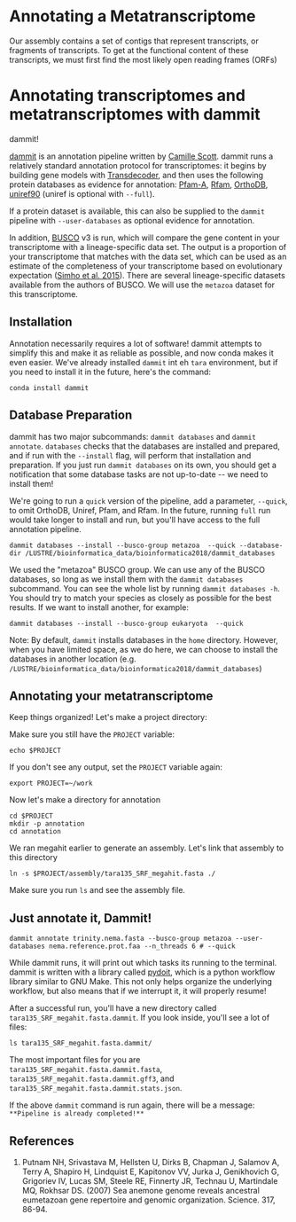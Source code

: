 # Annotating a Metatranscriptome

Our assembly contains a set of contigs that represent transcripts, or 
fragments of transcripts. To get at the functional content of these 
transcripts, we must first find the most likely open reading frames (ORFs)


# Annotating transcriptomes and metatranscriptomes with dammit

dammit!

[dammit](http://www.camillescott.org/dammit/index.html) is an annotation
pipeline written by [Camille Scott](http://www.camillescott.org/). dammit runs a relatively standard annotation
protocol for transcriptomes: it begins by building gene models with [Transdecoder](http://transdecoder.github.io/),
and then uses the following protein databases as evidence for annotation:
[Pfam-A](http://pfam.xfam.org/), [Rfam](http://rfam.xfam.org/), [OrthoDB](http://www.orthodb.org/),
[uniref90](http://www.uniprot.org/help/uniref) (uniref is optional with `--full`).

If a protein dataset is available, this can also be supplied to the
`dammit` pipeline with `--user-databases` as optional evidence for
annotation.

In addition, [BUSCO](http://busco.ezlab.org/) v3 is run, which will compare the gene content in your transcriptome
with a lineage-specific data set. The output is a proportion of your
transcriptome that matches with the data set, which can be used as an
estimate of the completeness of your transcriptome based on evolutionary
expectation ([Simho et al. 2015](http://bioinformatics.oxfordjournals.org/content/31/19/3210.full)).
There are several lineage-specific datasets available from the authors
of BUSCO. We will use the `metazoa` dataset for this transcriptome.

## Installation

Annotation necessarily requires a lot of software! dammit attempts to simplify this and
make it as reliable as possible, and now conda makes it even easier. We've already
installed `dammit` int eh `tara` environment, but if you need to install it in the future,
here's the command:

```
conda install dammit
```

## Database Preparation

dammit has two major subcommands: `dammit databases` and `dammit annotate`. `databases`
checks that the databases are installed and prepared, and if run with the `--install` flag,
will perform that installation and preparation. If you just run `dammit databases` on its
own, you should get a notification that some database tasks are not up-to-date -- we need
to install them!

We're going to run a `quick` version of the pipeline, add a parameter, `--quick`, to omit OrthoDB, Uniref, Pfam, and Rfam. In the future, running `full` run would take longer to install and run, but you'll have access to the full annotation pipeline.

```
dammit databases --install --busco-group metazoa  --quick --database-dir /LUSTRE/bioinformatica_data/bioinformatica2018/dammit_databases
```

We used the "metazoa" BUSCO group. We can use any of the BUSCO databases, so long as we install
them with the `dammit databases` subcommand. You can see the whole list by running
`dammit databases -h`. You should try to match your species as closely as possible for the best
results. If we want to install another, for example:

```
dammit databases --install --busco-group eukaryota  --quick
```

Note: By default, `dammit` installs databases in the `home` directory. However, when you have limited space, as we do here, we can choose to install the databases in another location (e.g. `/LUSTRE/bioinformatica_data/bioinformatica2018/dammit_databases`)  


## Annotating your metatranscriptome

Keep things organized! Let's make a project directory:

Make sure you still have the `PROJECT` variable:

```
echo $PROJECT
```

If you don't see any output, set the `PROJECT` variable again:

```
export PROJECT=~/work
```

Now let's make a directory for annotation
```
cd $PROJECT
mkdir -p annotation
cd annotation
```

We ran megahit earlier to generate an assembly. Let's link that assembly to this directory

```
ln -s $PROJECT/assembly/tara135_SRF_megahit.fasta ./
```

Make sure you run `ls` and see the assembly file.


## Just annotate it, Dammit! 

```
dammit annotate trinity.nema.fasta --busco-group metazoa --user-databases nema.reference.prot.faa --n_threads 6 # --quick
```

While dammit runs, it will print out which tasks its running to the terminal. dammit is
written with a library called [pydoit](http://www.pydoit.org), which is a python workflow library similar
to GNU Make. This not only helps organize the underlying workflow, but also means that if we
interrupt it, it will properly resume!

After a successful run, you'll have a new directory called `tara135_SRF_megahit.fasta.dammit`. If you
look inside, you'll see a lot of files:

```
ls tara135_SRF_megahit.fasta.dammit/
```

The most important files for you are `tara135_SRF_megahit.fasta.dammit.fasta`,
`tara135_SRF_megahit.fasta.dammit.gff3`, and `tara135_SRF_megahit.fasta.dammit.stats.json`.

If the above `dammit` command is run again, there will be a message:
`**Pipeline is already completed!**`


## References

1. Putnam NH, Srivastava M, Hellsten U, Dirks B, Chapman J, Salamov A,
Terry A, Shapiro H, Lindquist E, Kapitonov VV, Jurka J, Genikhovich G,
Grigoriev IV, Lucas SM, Steele RE, Finnerty JR, Technau U, Martindale
MQ, Rokhsar DS. (2007) Sea anemone genome reveals ancestral eumetazoan
gene repertoire and genomic organization. Science. 317, 86-94.
